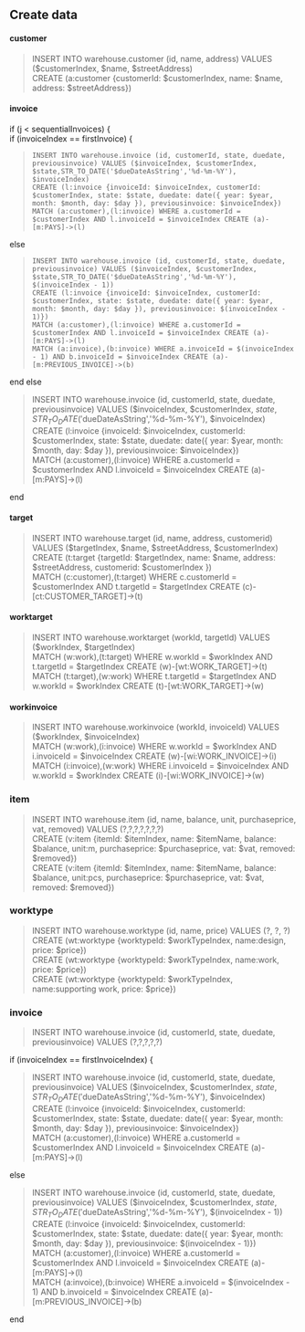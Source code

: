 ## Create data

#### customer
> INSERT INTO warehouse.customer (id, name, address) VALUES ($customerIndex, $name, $streetAddress)    
> CREATE (a:customer {customerId: $customerIndex, name: $name, address: $streetAddress})

#### invoice
if (j < sequentialInvoices) {  
if (invoiceIndex == firstInvoice) {
>     INSERT INTO warehouse.invoice (id, customerId, state, duedate, previousinvoice) VALUES ($invoiceIndex, $customerIndex, $state,STR_TO_DATE('$dueDateAsString','%d-%m-%Y'), $invoiceIndex)  
>     CREATE (l:invoice {invoiceId: $invoiceIndex, customerId: $customerIndex, state: $state, duedate: date({ year: $year, month: $month, day: $day }), previousinvoice: $invoiceIndex})  
>     MATCH (a:customer),(l:invoice) WHERE a.customerId = $customerIndex AND l.invoiceId = $invoiceIndex CREATE (a)-[m:PAYS]->(l)  

else

>     INSERT INTO warehouse.invoice (id, customerId, state, duedate, previousinvoice) VALUES ($invoiceIndex, $customerIndex, $state,STR_TO_DATE('$dueDateAsString','%d-%m-%Y'), $(invoiceIndex - 1))  
>     CREATE (l:invoice {invoiceId: $invoiceIndex, customerId: $customerIndex, state: $state, duedate: date({ year: $year, month: $month, day: $day }), previousinvoice: $(invoiceIndex - 1)})  
>     MATCH (a:customer),(l:invoice) WHERE a.customerId = $customerIndex AND l.invoiceId = $invoiceIndex CREATE (a)-[m:PAYS]->(l)  
>     MATCH (a:invoice),(b:invoice) WHERE a.invoiceId = $(invoiceIndex - 1) AND b.invoiceId = $invoiceIndex CREATE (a)-[m:PREVIOUS_INVOICE]->(b)  

end else

>   INSERT INTO warehouse.invoice (id, customerId, state, duedate, previousinvoice) VALUES ($invoiceIndex, $customerIndex, $state,STR_TO_DATE('$dueDateAsString','%d-%m-%Y'), $invoiceIndex)  
>   CREATE (l:invoice {invoiceId: $invoiceIndex, customerId: $customerIndex, state: $state, duedate: date({ year: $year, month: $month, day: $day }), previousinvoice: $invoiceIndex})  
>   MATCH (a:customer),(l:invoice) WHERE a.customerId = $customerIndex AND l.invoiceId = $invoiceIndex CREATE (a)-[m:PAYS]->(l)

end

#### target
> INSERT INTO warehouse.target (id, name, address, customerid) VALUES ($targetIndex, $name, $streetAddress, $customerIndex)  
> CREATE (t:target {targetId: $targetIndex, name: $name, address: $streetAddress, customerid: $customerIndex })  
> MATCH (c:customer),(t:target) WHERE c.customerId = $customerIndex AND t.targetId = $targetIndex CREATE (c)-[ct:CUSTOMER_TARGET]->(t)

#### worktarget
> INSERT INTO warehouse.worktarget (workId, targetId) VALUES ($workIndex, $targetIndex)    
> MATCH (w:work),(t:target) WHERE w.workId = $workIndex  AND t.targetId = $targetIndex CREATE (w)-[wt:WORK_TARGET]->(t)  
> MATCH (t:target),(w:work) WHERE t.targetId = $targetIndex AND w.workId = $workIndex CREATE (t)-[wt:WORK_TARGET]->(w)

#### workinvoice
> INSERT INTO warehouse.workinvoice (workId, invoiceId) VALUES ($workIndex, $invoiceIndex)  
> MATCH (w:work),(i:invoice) WHERE w.workId = $workIndex AND i.invoiceId = $invoiceIndex CREATE (w)-[wi:WORK_INVOICE]->(i)  
> MATCH (i:invoice),(w:work) WHERE i.invoiceId = $invoiceIndex AND w.workId = $workIndex CREATE (i)-[wi:WORK_INVOICE]->(w)

### item
> INSERT INTO warehouse.item (id, name, balance, unit, purchaseprice, vat, removed) VALUES (?,?,?,?,?,?,?)  
> CREATE (v:item {itemId: $itemIndex, name: $itemName, balance: $balance, unit:m, purchaseprice: $purchaseprice, vat: $vat, removed: $removed})  
> CREATE (v:item {itemId: $itemIndex, name: $itemName, balance: $balance, unit:pcs, purchaseprice: $purchaseprice, vat: $vat, removed: $removed})

### worktype
> INSERT INTO warehouse.worktype (id, name, price) VALUES (?, ?, ?)  
> CREATE (wt:worktype {worktypeId: $workTypeIndex, name:design, price: $price})  
> CREATE (wt:worktype {worktypeId: $workTypeIndex, name:work, price: $price})  
> CREATE (wt:worktype {worktypeId: $workTypeIndex, name:supporting work, price: $price})

### invoice
> INSERT INTO warehouse.invoice (id, customerId, state, duedate, previousinvoice) VALUES (?,?,?,?,?)

if (invoiceIndex == firstInvoiceIndex) {

> INSERT INTO warehouse.invoice (id, customerId, state, duedate, previousinvoice) VALUES ($invoiceIndex, $customerIndex, $state,STR_TO_DATE('$dueDateAsString','%d-%m-%Y'), $invoiceIndex)  
> CREATE (l:invoice {invoiceId: $invoiceIndex, customerId: $customerIndex, state: $state, duedate: date({ year: $year, month: $month, day: $day }), previousinvoice: $invoiceIndex})  
> MATCH (a:customer),(l:invoice) WHERE a.customerId = $customerIndex AND l.invoiceId = $invoiceIndex CREATE (a)-[m:PAYS]->(l)

else

> INSERT INTO warehouse.invoice (id, customerId, state, duedate, previousinvoice) VALUES ($invoiceIndex, $customerIndex, $state,STR_TO_DATE('$dueDateAsString','%d-%m-%Y'), $(invoiceIndex - 1))  
> CREATE (l:invoice {invoiceId: $invoiceIndex, customerId: $customerIndex, state: $state, duedate: date({ year: $year, month: $month, day: $day }), previousinvoice: $(invoiceIndex - 1)})  
> MATCH (a:customer),(l:invoice) WHERE a.customerId = $customerIndex AND l.invoiceId = $invoiceIndex CREATE (a)-[m:PAYS]->(l)  
> MATCH (a:invoice),(b:invoice) WHERE a.invoiceId = $(invoiceIndex - 1) AND b.invoiceId = $invoiceIndex CREATE (a)-[m:PREVIOUS_INVOICE]->(b)

end
